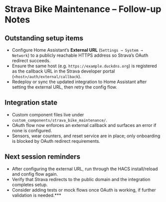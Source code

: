 # Strava Bike Maintenance – Follow-up Notes

## Outstanding setup items
- Configure Home Assistant’s **External URL** (`Settings → System → Network`) to a publicly reachable HTTPS address so Strava’s OAuth redirect succeeds.
- Ensure the same host (e.g. `https://example.duckdns.org`) is registered as the callback URL in the Strava developer portal (`<host>/auth/external/callback`).
- Redeploy or sync the updated integration to Home Assistant after setting the external URL, then retry the config flow.

## Integration state
- Custom component files live under `custom_components/strava_bike_maintenance/`.
- OAuth flow now enforces an external callback and surfaces an error if none is configured.
- Sensors, wear counters, and reset service are in place; only onboarding is blocked by OAuth redirect requirements.

## Next session reminders
- After configuring the external URL, run through the HACS install/reload and config flow again.
- Verify that Strava redirects to the public domain and the integration completes setup.
- Consider adding tests or mock flows once OAuth is working, if further validation is needed.***
